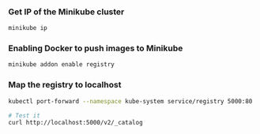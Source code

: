 ### Get IP of the Minikube cluster

```bash
minikube ip
```

### Enabling Docker to push images to Minikube

```bash
minikube addon enable registry
```

### Map the registry to localhost

```bash
kubectl port-forward --namespace kube-system service/registry 5000:80

# Test it
curl http://localhost:5000/v2/_catalog
```

